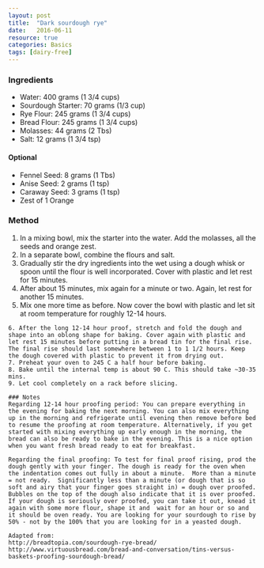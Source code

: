 ```yaml
---
layout: post
title:  "Dark sourdough rye"
date:   2016-06-11
resource: true
categories: Basics
tags: [dairy-free]
---
```


### Ingredients

* Water: 400 grams (1 3/4 cups)
* Sourdough Starter: 70 grams (1/3 cup)
* Rye Flour: 245 grams (1 3/4 cups)
* Bread Flour: 245 grams (1 3/4 cups)
* Molasses: 44 grams (2 Tbs)
* Salt: 12 grams (1 3/4 tsp)

#### Optional
* Fennel Seed: 8 grams (1 Tbs)
* Anise Seed: 2 grams (1 tsp)
* Caraway Seed: 3 grams (1 tsp)
* Zest of 1 Orange

### Method

1. In a mixing bowl, mix the starter into the water. Add the molasses, all the seeds and orange zest.
2. In a separate bowl, combine the flours and salt.
3. Gradually stir the dry ingredients into the wet using a dough whisk or spoon until the flour is well incorporated. Cover with plastic and let rest for 15 minutes.
4. After about 15 minutes, mix again for a minute or two. Again, let rest for another 15 minutes.
5. Mix one more time as before. Now cover the bowl with plastic and let sit at room temperature for roughly 12-14 hours.
~~~~~~
6. After the long 12-14 hour proof, stretch and fold the dough and shape into an oblong shape for baking. Cover again with plastic and let rest 15 minutes before putting in a bread tin for the final rise. The final rise should last somewhere between 1 to 1 1/2 hours. Keep the dough covered with plastic to prevent it from drying out.
7. Preheat your oven to 245 C a half hour before baking.
8. Bake until the internal temp is about 90 C. This should take ~30-35 mins.
9. Let cool completely on a rack before slicing.

### Notes
Regarding 12-14 hour proofing period: You can prepare everything in the evening for baking the next morning. You can also mix everything up in the morning and refrigerate until evening then remove before bed to resume the proofing at room temperature. Alternatively, if you get started with mixing everything up early enough in the morning, the bread can also be ready to bake in the evening. This is a nice option when you want fresh bread ready to eat for breakfast.

Regarding the final proofing: To test for final proof rising, prod the dough gently with your finger. The dough is ready for the oven when the indentation comes out fully in about a minute.  More than a minute = not ready.  Significantly less than a minute (or dough that is so soft and airy that your finger goes straight in) = dough over proofed.  Bubbles on the top of the dough also indicate that it is over proofed.  If your dough is seriously over proofed, you can take it out, knead it again with some more flour, shape it and  wait for an hour or so and it should be oven ready. You are looking for your sourdough to rise by 50% - not by the 100% that you are looking for in a yeasted dough.

Adapted from:
http://breadtopia.com/sourdough-rye-bread/
http://www.virtuousbread.com/bread-and-conversation/tins-versus-baskets-proofing-sourdough-bread/


